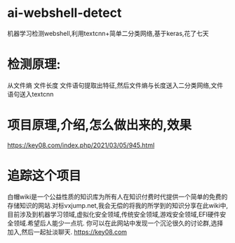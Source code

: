 # ai-webshell-detect
机器学习检测webshell,利用textcnn+简单二分类网络,基于keras,花了七天

# 检测原理:
从文件熵 文件长度 文件语句提取出特征,然后文件熵与长度送入二分类网络,文件语句送入textcnn

# 项目原理,介绍,怎么做出来的,效果
https://key08.com/index.php/2021/03/05/945.html

# 追踪这个项目
白帽wiki是一个公益性质的知识库为所有人在知识付费时代提供一个简单的免费的存储知识的网站.对标vxjump.net,我会无偿的将我的所学到的知识分享在此wiki中,目前涉及到机器学习领域,虚拟化安全领域,传统安全领域,游戏安全领域,EFI硬件安全领域.希望后人能少一点坑.
你可以在此网站中发现一个沉沦很久的讨论群,选择加入,然后一起扯淡聊天.
https://key08.com